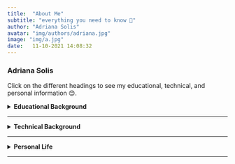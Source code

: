 ```yaml
---
title:  "About Me"
subtitle: "everything you need to know 🦋"
author: "Adriana Solis"
avatar: "img/authors/adriana.jpg"
image: "img/a.jpg"
date:   11-10-2021 14:08:32
---
```


### Adriana Solis

Click on the different headings to see my educational, technical, and personal information 😊.

<details>
<summary><b>Educational Background</b></summary>
<br>

<br>
I graduated from Spring Hill High School in May 2019. During my time at Spring Hill, I competed in a variety of competitions for Accounting, CX Debate, Marching Band, and Solo and Ensemble. I am currently attending Allegheny College with an expected 2023 year graduation and am pursuing a Bachelor of Science in Computer Science and Economics. During my time at Allegheny, I was able to form a variety of professional and technical skills in relation to the field of computer science and economics. In one of my courses, I was able to add on to my interpersonal professional skills, as I learned more about the framework, introductory timelines, and format of software engineering. I also had the opportunity to work on a department-wide project, GatorMiner.
</details>

_______________________________________________________________________________

<details>
<summary><b>Technical Background</b></summary>
<br>

<br>
My technical background involves data analysis, debugging, GitHub flow framework, linting, and the implementation of complex programs using Python and Java. I intend to expand on these tools and languages in my future line of work. Given my course and technical background, I am currently looking for positions that are in the field of Software Engineering or Data Analysis.
</details>

_______________________________________________________________________________

<details>
<summary><b>Personal Life</b></summary>
<br>

<br>
Outside of my life at college, I spend time with friends, drink way too much coffee, and get occasionally attacked by my cat, Frankie. I also currently intern remotely at First Bank of the Lake, a bank in Missouri. This type of work gives me an insight into the mechanisms behind loan processes, data processing, and other professional skills. I am also involved in a variety of clubs on campus, which includes the International Club as their Secretary, Women in Business and Economics as their Social Chair, Allegheny ESports as their Personal Relations Chair, Allegheny Student Government as a Student Proxy, and Wind Symphony as a Performing Ensemble Member.
</details>

_______________________________________________________________________________
